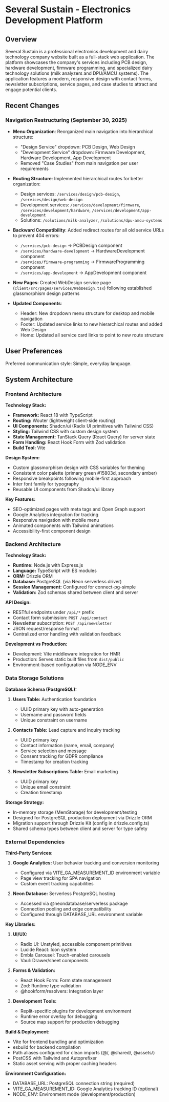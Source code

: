 # Several Sustain - Electronics Development Platform

## Overview

Several Sustain is a professional electronics development and dairy technology company website built as a full-stack web application. The platform showcases the company's services including PCB design, hardware development, firmware programming, and specialized dairy technology solutions (milk analyzers and DPU/AMCU systems). The application features a modern, responsive design with contact forms, newsletter subscriptions, service pages, and case studies to attract and engage potential clients.

## Recent Changes

### Navigation Restructuring (September 30, 2025)
- **Menu Organization**: Reorganized main navigation into hierarchical structure:
  - "Design Service" dropdown: PCB Design, Web Design
  - "Development Service" dropdown: Firmware Development, Hardware Development, App Development
  - Removed "Case Studies" from main navigation per user requirements
  
- **Routing Structure**: Implemented hierarchical routes for better organization:
  - Design services: `/services/design/pcb-design`, `/services/design/web-design`
  - Development services: `/services/development/firmware`, `/services/development/hardware`, `/services/development/app-development`
  - Solutions: `/solutions/milk-analyzer`, `/solutions/dpu-amcu-systems`
  
- **Backward Compatibility**: Added redirect routes for all old service URLs to prevent 404 errors:
  - `/services/pcb-design` → PCBDesign component
  - `/services/hardware-development` → HardwareDevelopment component
  - `/services/firmware-programming` → FirmwareProgramming component
  - `/services/app-development` → AppDevelopment component

- **New Pages**: Created WebDesign service page (`client/src/pages/services/WebDesign.tsx`) following established glassmorphism design patterns

- **Updated Components**:
  - Header: New dropdown menu structure for desktop and mobile navigation
  - Footer: Updated service links to new hierarchical routes and added Web Design
  - Home: Updated all service card links to point to new route structure

## User Preferences

Preferred communication style: Simple, everyday language.

## System Architecture

### Frontend Architecture

**Technology Stack:**
- **Framework:** React 18 with TypeScript
- **Routing:** Wouter (lightweight client-side routing)
- **UI Components:** Shadcn/ui (Radix UI primitives with Tailwind CSS)
- **Styling:** Tailwind CSS with custom design system
- **State Management:** TanStack Query (React Query) for server state
- **Form Handling:** React Hook Form with Zod validation
- **Build Tool:** Vite

**Design System:**
- Custom glassmorphism design with CSS variables for theming
- Consistent color palette (primary green #15803d, secondary amber)
- Responsive breakpoints following mobile-first approach
- Inter font family for typography
- Reusable UI components from Shadcn/ui library

**Key Features:**
- SEO-optimized pages with meta tags and Open Graph support
- Google Analytics integration for tracking
- Responsive navigation with mobile menu
- Animated components with Tailwind animations
- Accessibility-first component design

### Backend Architecture

**Technology Stack:**
- **Runtime:** Node.js with Express.js
- **Language:** TypeScript with ES modules
- **ORM:** Drizzle ORM
- **Database:** PostgreSQL (via Neon serverless driver)
- **Session Management:** Configured for connect-pg-simple
- **Validation:** Zod schemas shared between client and server

**API Design:**
- RESTful endpoints under `/api/*` prefix
- Contact form submission: `POST /api/contact`
- Newsletter subscription: `POST /api/newsletter`
- JSON request/response format
- Centralized error handling with validation feedback

**Development vs Production:**
- Development: Vite middleware integration for HMR
- Production: Serves static built files from `dist/public`
- Environment-based configuration via NODE_ENV

### Data Storage Solutions

**Database Schema (PostgreSQL):**

1. **Users Table:** Authentication foundation
   - UUID primary key with auto-generation
   - Username and password fields
   - Unique constraint on username

2. **Contacts Table:** Lead capture and inquiry tracking
   - UUID primary key
   - Contact information (name, email, company)
   - Service selection and message
   - Consent tracking for GDPR compliance
   - Timestamp for creation tracking

3. **Newsletter Subscriptions Table:** Email marketing
   - UUID primary key
   - Unique email constraint
   - Creation timestamp

**Storage Strategy:**
- In-memory storage (MemStorage) for development/testing
- Designed for PostgreSQL production deployment via Drizzle ORM
- Migration support through Drizzle Kit (config in drizzle.config.ts)
- Shared schema types between client and server for type safety

### External Dependencies

**Third-Party Services:**

1. **Google Analytics:** User behavior tracking and conversion monitoring
   - Configured via VITE_GA_MEASUREMENT_ID environment variable
   - Page view tracking for SPA navigation
   - Custom event tracking capabilities

2. **Neon Database:** Serverless PostgreSQL hosting
   - Accessed via @neondatabase/serverless package
   - Connection pooling and edge compatibility
   - Configured through DATABASE_URL environment variable

**Key Libraries:**

1. **UI/UX:**
   - Radix UI: Unstyled, accessible component primitives
   - Lucide React: Icon system
   - Embla Carousel: Touch-enabled carousels
   - Vaul: Drawer/sheet components

2. **Forms & Validation:**
   - React Hook Form: Form state management
   - Zod: Runtime type validation
   - @hookform/resolvers: Integration layer

3. **Development Tools:**
   - Replit-specific plugins for development environment
   - Runtime error overlay for debugging
   - Source map support for production debugging

**Build & Deployment:**
- Vite for frontend bundling and optimization
- esbuild for backend compilation
- Path aliases configured for clean imports (@/, @shared/, @assets/)
- PostCSS with Tailwind and Autoprefixer
- Static asset serving with proper caching headers

**Environment Configuration:**
- DATABASE_URL: PostgreSQL connection string (required)
- VITE_GA_MEASUREMENT_ID: Google Analytics tracking ID (optional)
- NODE_ENV: Environment mode (development/production)